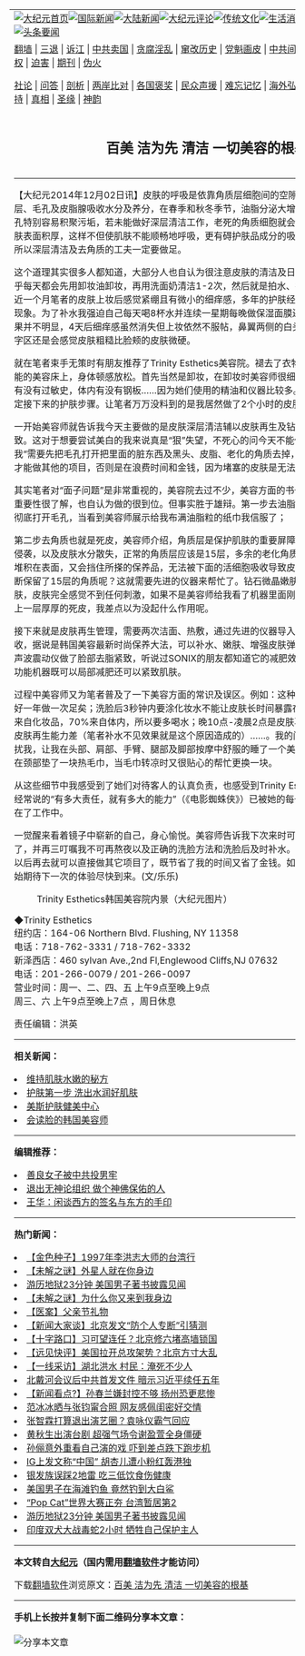 <a name="1" id="1" target="_blank"></a><span id="1"></span>
<table align=center border="0"><tr><td colspan="2" VALIGN=TOP><a href="https://github.com/ycpube385/djy/blob/master/gb/nf1351518.md#1"><img src="https://raw.githubusercontent.com/ycpube385/www/master/t/djy/1.jpg" title="大纪元首页" alt="大纪元首页"></a><a href="https://github.com/ycpube385/djy/blob/master/gb/n24hr.md#1"><img src="https://raw.githubusercontent.com/ycpube385/www/master/t/djy/3.jpg" title="国际新闻" alt="国际新闻"></a><a href="https://github.com/ycpube385/djy/blob/master/gb/nsc413.md#1"><img src="https://raw.githubusercontent.com/ycpube385/www/master/t/djy/4.jpg" title="大陆新闻" alt="大陆新闻"></a><a href="https://github.com/ycpube385/djy/blob/master/gb/news392.md#1"><img src="https://raw.githubusercontent.com/ycpube385/www/master/t/djy/5.jpg" title="大纪元评论" alt="大纪元评论"></a><a href="https://github.com/ycpube385/djy/blob/master/gb/news2007.md#1"><img src="https://raw.githubusercontent.com/ycpube385/www/master/t/djy/6.jpg" title="传统文化" alt="传统文化"></a><a href="https://github.com/ycpube385/djy/blob/master/gb/news2008.md#1"><img src="https://raw.githubusercontent.com/ycpube385/www/master/t/djy/7.jpg" title="生活消费" alt="生活消费"></a><a href="https://github.com/ycpube385/djy/blob/master/gb/ncyule.md#1"><img src="https://raw.githubusercontent.com/ycpube385/www/master/t/djy/8.jpg" title="娱乐休闲" alt="娱乐休闲"></a><a href="https://github.com/ycpube385/djy/blob/master/gb/nsc1002.md#1"><img src="https://raw.githubusercontent.com/ycpube385/www/master/t/djy/9.jpg" title="健康" alt="健康"></a><a href="https://github.com/ycpube385/djy/blob/master/gb/nf6092.md#1"><img src="https://raw.githubusercontent.com/ycpube385/www/master/t/djy/10a.jpg" title="独家" alt="独家"></a><a href="https://github.com/ycpube385/djy/blob/master/gb/nf4514.md#1"><img src="https://raw.githubusercontent.com/ycpube385/www/master/t/djy/12a.jpg" title="头条要闻" alt="头条要闻"></a></td></tr>
<tr><td colspan="2" VALIGN=TOP><a target="_blank" href="https://github.com/ycpube385/www/blob/master/README.md?zsrh#1">翻墙</a> | <a target="_blank" href="https://github.com/ycpube385/djy/blob/master/gb/nf5657.md#1">三退</a> | <a target="_blank" href="https://github.com/ycpube385/djy/blob/master/gb/nf6124.md#1">诉江</a> | <a target="_blank" href="https://github.com/ycpube385/djy/blob/master/gb/nf1176117.md#1">中共卖国</a> | <a target="_blank" href="https://github.com/ycpube385/djy/blob/master/gb/nf5773.md#1">贪腐淫乱</a> | <a target="_blank" href="https://github.com/ycpube385/djy/blob/master/gb/nf1176115.md#1">窜改历史</a> | <a target="_blank" href="https://github.com/ycpube385/djy/blob/master/gb/nf1176107.md#1">党魁画皮</a> | <a target="_blank" href="https://github.com/ycpube385/djy/blob/master/gb/nf1320400.md#1">中共间谍</a> | <a target="_blank" href="https://github.com/ycpube385/djy/blob/master/gb/nf1176114.md#1">破坏传统</a> | <a target="_blank" href="https://github.com/ycpube385/ntdtv/blob/master/gb/prog447_1.md#1">恶贯满盈</a> | <a target="_blank" href="https://github.com/ycpube385/djy/blob/master/gb/ncid278.md#1">人权</a> | <a target="_blank" href="https://github.com/ycpube385/djy/blob/master/gb/nf1176111.md#1">迫害</a> | <a target="_blank" href="https://gitlab.com/szzdlab/mh-qikan/blob/master/README.md#1">期刊</a> | <a target="_blank" href="https://github.com/ycpube385/djy/blob/master/gb/nf5562.md#1">伪火</a></p><p><a target="_blank" href="https://github.com/ycpube385/djy/blob/master/gb/9p.md#1">社论</a> | <a target="_blank" href="https://github.com/ycpube385/djy/blob/master/gb/nf4378.md#1">问答</a> | <a target="_blank" href="https://github.com/ycpube385/djy/blob/master/gb/nf5792.md#1">剖析</a> | <a target="_blank" href="https://github.com/ycpube385/djy/blob/master/gb/nf5735.md#1">两岸比对</a> | <a target="_blank" href="https://github.com/ycpube385/djy/blob/master/gb/nf6119.md#1">各国褒奖</a> | <a target="_blank" href="https://github.com/ycpube385/djy/blob/master/gb/nf6120.md#1">民众声援</a> | <a target="_blank" href="https://github.com/ycpube385/djy/blob/master/gb/nf1188594.md#1">难忘记忆</a> | <a target="_blank" href="https://github.com/ycpube385/djy/blob/master/gb/nf3180.md#1">海外弘传</a> | <a target="_blank" href="https://github.com/ycpube385/djy/blob/master/gb/nf5410.md#1">万人上访</a> | <a target="_blank" href="https://github.com/ycpube385/www/blob/master/README.md?zsrh#1">平台首页</a> | <a target="_blank" href="https://github.com/ycpube385/djy/blob/master/gb/nf4386.md#1">支持</a> | <a target="_blank" href="https://github.com/ycpube385/djy/blob/master/gb/nf4389.md#1">真相</a> | <a target="_blank" href="https://github.com/ycpube385/djy/blob/master/gb/nf5790.md#1">圣缘</a> | <a target="_blank" href="https://github.com/ycpube385/djy/blob/master/gb/nf4786.md#1">神韵</a></td></tr>
<tr><td VALIGN=TOP width="626"><h2 align=center>百美 洁为先  清洁 一切美容的根基</h2>

<h6></h6>
<hr>
	<p>【大纪元2014年12月02日讯】皮肤的呼吸是依靠角质层细胞间的空隙进行的，同时还透过角质层、毛孔及皮脂腺吸收水分及养分，在春季和秋冬季节，油脂分泌大增，加上空气中的灰尘，毛孔特别容易积聚污垢，若未能做好深层清洁工作，老死的角质细胞就会无法自然脱落，结果在皮肤表面积厚，这样不但使肌肤不能顺畅地呼吸，更有碍护肤品成分的吸收，直接影响肌肤质素，所以深层清洁及去角质的工夫一定要做足。</p>
<p>这个道理其实很多人都知道，大部分人也自认为很注意皮肤的清洁及日常护理。以笔者为例，几乎每天都会先用卸妆油卸妆，再用洗面奶清洁1-2次，然后就是拍水、抹精华、擦乳液……。但近一个月笔者的皮肤上妆后感觉紧绷且有微小的细痒感，多年的护肤经验告诉我这是严重缺水的现象。为了补水我强迫自己每天喝8杯水并连续一星期每晚做保湿面膜还做了磨砂去角质。但效果并不明显，4天后细痒感虽然消失但上妆依然不服帖，鼻翼两侧的白头怎么也去不掉。用手摸T字区还是会感觉皮肤粗糙比脸颊的皮肤微硬。</p>
<p>就在笔者束手无策时有朋友推荐了Trinity Esthetics<ahref="https://github.com/ycpube385/djy/blob/master/gb/tag/%E7%BE%8E%E5%AE%B9.md#1">美容</a>院。褪去了衣物的束缚躺在带有加热功能的美容床上，身体顿感放松。首先当然是卸妆，在卸妆时美容师很细心的问了一些小问题，如有没有过敏史，体内有没有钢板……因为她们使用的精油和仪器比较多。然后是做皮肤鉴定以确定接下来的护肤步骤。让笔者万万没料到的是我居然做了2个小时的皮肤深层清洁。</p>
<p>一开始<ahref="https://github.com/ycpube385/djy/blob/master/gb/tag/%E7%BE%8E%E5%AE%B9.md#1">美容</a>师就告诉我今天主要做的是皮肤深层清洁辅以皮肤再生及钻石微晶嫩肤，脸部去脂紧致。这对于想要尝试美白的我来说真是“狠”失望，不死心的问今天不能做美白吗？美容师告诉我“需要先把毛孔打开把里面的脏东西及黑头、皮脂、老化的角质去掉，让皮肤能顺畅的呼吸后，才能做其他的项目，否则是在浪费时间和金钱，因为堵塞的皮肤是无法吸收养份的。</p>
<p>其实笔者对“面子问题”是非常重视的，美容院去过不少，美容方面的书也看了不少，对于清洁的重要性很了解，也自认为做的很到位。但事实胜于雄辩。第一步去油脂，先热敷再用红外线照射彻底打开毛孔，当看到美容师展示给我布满油脂粒的纸巾我信服了；</p>
<p>第二步去角质也就是死皮，美容师介绍，角质层是保护肌肤的重要屏障，可以防止外来细菌直接侵袭，以及皮肤水分散失，正常的角质层应该是15层，多余的老化角质要去掉，否则角质厚厚地堆积在表面，又会挡住所搽的保养品，无法被下面的活细胞吸收导致皮肤粗糙、暗沉。那如何判断保留了15层的角质呢？这就需要先进的仪器来帮忙了。钻石微晶嫩肤既去除了角质又细嫩了肌肤，皮肤完全感觉不到任何刺激，如果不是美容师给我看了机器里面刚才放上去的崭新的过滤纸上一层厚厚的死皮，我差点以为没起什么作用呢。</p>
<p>接下来就是皮肤再生管理，需要两次洁面、热敷，通过先进的仪器导入精华，美容师按摩帮助吸收，据说是韩国美容最新时尚保养大法，可以补水、嫩肤、增强皮肤弹性。最后又用了SONIX超声波震动仪做了脸部去脂紧致，听说过SONIX的朋友都知道它的减肥效果一流，其实它是一款多功能机器既可以局部减肥还可以紧致肌肤。</p>
<p>过程中美容师又为笔者普及了一下美容方面的常识及误区。例如：这种深层清洁如果自己脸洗的好一年做一次足矣；洗脸后3秒钟内要涂化妆水不能让皮肤长时间暴露在空气中；皮肤补水30%来自化妆品，70%来自体内，所以要多喝水；晚10点-凌晨2点是皮肤再生的时间，熬夜会导致皮肤再生能力差（笔者补水不见效果就是这个原因造成的）……。我的问题问完后美容师不再打扰我，让我在头部、肩部、手臂、腿部及脚部按摩中舒服的睡了一个美容觉。期间很细心的为我在颈部垫了一块热毛巾，当毛巾转凉时又很贴心的帮忙更换一块。</p>
<p>从这些细节中我感受到了她们对待客人的认真负责，也感受到Trinity Esthetics院长李晓京女士经常说的“有多大责任，就有多大的能力”（《电影蜘蛛侠》）已被她的每一个员工深深的理解并溶在了工作中。</p>
<p>一觉醒来看着镜子中崭新的自己，身心愉悦。美容师告诉我下次来时可以为我做其它的美容项目了，并再三叮嘱我不可再熬夜以及正确的洗脸方法和洗脸后及时补水。她说只要平日清洁保持好以后再去就可以直接做其它项目了，既节省了我的时间又省了金钱。如此贴心的服务让我已经开始期待下一次的体验尽快到来。(文/乐乐)<br />
	<figure id="attachment_5807127" aria-describedby="caption-attachment-5807127" style="width: 600px" class="wp-caption aligncenter"><ahref=" https://i.epochtimes.com/assets/uploads/2014/12/141202001751836-600x400.jpg" target="_blank" rel="noreferrer noopener"></a><figcaption id="caption-attachment-5807127" class="wp-caption-text">Trinity Esthetics韩国美容院内景（大纪元图片）</figcaption></figure></p>
<p>◆Trinity Esthetics<br />纽约店：164-06 Northern Blvd. Flushing, NY 11358<br />电话：718-762-3331 / 718-762-3332<br />新泽西店：460 sylvan Ave.,2nd Fl,Englewood Cliffs,NJ 07632<br />电话：201-266-0079 / 201-266-0097<br />营业时间：周一、二、四、五 上午9点至晚上9点<br />周三、六 上午9点至晚上7点 ，周日休息</p>
<p>责任编辑：洪英</p>
<p><p></p>
	
<hr>


<strong>相关新闻：</strong>
<li><a href="https://github.com/ycpube385/djy/blob/master/gb/9/4/11/n2492188.md#1">维持肌肤水嫩的秘方</a></li>
<li><a href="https://github.com/ycpube385/djy/blob/master/gb/9/7/26/n2602720.md#1">护肤第一步 洗出水润好肌肤</a></li>
<li><a href="https://github.com/ycpube385/djy/blob/master/gb/10/1/16/n2789001.md#1">美斯护肤健美中心</a></li>
<li><a href="https://github.com/ycpube385/djy/blob/master/gb/10/4/29/n2891427.md#1">会读脸的韩国美容师</a></li>
<hr>


<strong>编辑推荐：</strong>
<li><a href="https://github.com/ycpube385/djy/blob/master/gb/13/9/29/n3974789.md?dfh#1" target="_blank">善良女子被中共投男牢</a></li><li><a target="_blank" href="https://github.com/ycpube385/djy/blob/master/gb/20/2/20/n11884306.md#1">退出无神论组织 做个神佛保佑的人</a></li><li><a href="https://github.com/tsiac2612/djy/blob/master/gb/12/8/10/n3655834.md#1" target="_blank">王华：闲谈西方的签名与东方的手印</a></li>
<hr>

<strong>热门新闻：</strong>
<li><a href="https://github.com/ycpube385/djy/blob/master/gb/21/5/26/n12976463.md#1">【金色种子】1997年李洪志大师的台湾行</a></li>
<li><a href="https://github.com/ycpube385/djy/blob/master/gb/21/8/10/n13153445.md#1">【未解之谜】外星人就在你身边</a></li>
<li><a href="https://github.com/ycpube385/djy/blob/master/gb/21/8/13/n13159580.md#1">游历地狱23分钟 美国男子著书披露见闻</a></li>
<li><a href="https://github.com/ycpube385/djy/blob/master/gb/21/8/6/n13144687.md#1">【未解之谜】为什么你又来到我身边</a></li>
<li><a href="https://github.com/ycpube385/djy/blob/master/gb/21/6/24/n13044275.md#1">【医案】父亲节礼物</a></li>
<li><a href="https://github.com/ycpube385/djy/blob/master/gb/21/8/13/n13160196.md#1">【新闻大家谈】北京发文“防个人专断”引猜测</a></li>
<li><a href="https://github.com/ycpube385/djy/blob/master/gb/21/8/14/n13162256.md#1">【十字路口】习可望连任？北京修六堵高墙锁国</a></li>
<li><a href="https://github.com/ycpube385/djy/blob/master/gb/21/8/13/n13161185.md#1">【远见快评】美国拉开总攻架势？北京方寸大乱</a></li>
<li><a href="https://github.com/ycpube385/djy/blob/master/gb/21/8/12/n13157273.md#1">【一线采访】湖北洪水 村民：淹死不少人</a></li>
<li><a href="https://github.com/ycpube385/djy/blob/master/gb/21/8/12/n13158073.md#1">北戴河会议后中共首发文件 暗示习近平续任五年</a></li>
<li><a href="https://github.com/ycpube385/djy/blob/master/gb/21/8/11/n13156037.md#1">【新闻看点?】孙春兰嫌封控不够 扬州恐更悲惨</a></li>
<li><a href="https://github.com/ycpube385/djy/blob/master/gb/21/8/11/n13156150.md#1">范冰冰晒与张钧甯合照 网友感佩闺密好交情</a></li>
<li><a href="https://github.com/ycpube385/djy/blob/master/gb/21/8/12/n13158404.md#1">张智霖打算退出演艺圈？袁咏仪霸气回应</a></li>
<li><a href="https://github.com/ycpube385/djy/blob/master/gb/21/8/12/n13157360.md#1">黄秋生出演台剧 超强气场令谢盈萱全身僵硬</a></li>
<li><a href="https://github.com/ycpube385/djy/blob/master/gb/21/8/11/n13155663.md#1">孙俪意外重看自己演的戏 吓到差点跌下跑步机</a></li>
<li><a href="https://github.com/ycpube385/djy/blob/master/gb/21/8/12/n13158700.md#1">IG上发文称“中国” 胡杏儿遭小粉红轰港独</a></li>
<li><a href="https://github.com/ycpube385/djy/blob/master/gb/21/8/12/n13157294.md#1">银发族误踩2地雷 吃三低饮食伤健康</a></li>
<li><a href="https://github.com/ycpube385/djy/blob/master/gb/21/8/13/n13159862.md#1">美国男子在海滩钓鱼 竟然钓到大白鲨</a></li>
<li><a href="https://github.com/ycpube385/djy/blob/master/gb/21/8/12/n13156644.md#1">“Pop Cat”世界大赛正夯 台湾暂居第2</a></li>
<li><a href="https://github.com/ycpube385/djy/blob/master/gb/21/8/13/n13159580.md#1">游历地狱23分钟 美国男子著书披露见闻</a></li>
<li><a href="https://github.com/ycpube385/djy/blob/master/gb/21/8/12/n13156955.md#1">印度双犬大战毒蛇2小时 牺牲自己保护主人</a></li>
<hr>

<strong>本文转自<a href="https://www.epochtimes.com">大纪元</a>（国内需用<a href="https://github.com/ycpube385/www/blob/master/README.md#8">翻墙软件</a>才能访问）</strong><p>下载<a href="https://github.com/ycpube385/www/blob/master/README.md#8">翻墙软件</a>浏览原文：<a href="https://www.epochtimes.com/gb/14/12/2/n4309216.htm">百美 洁为先  清洁 一切美容的根基</a></p><hr>

<strong>手机上长按并复制下面二维码分享本文章：</strong><br><br><img src="https://chart.apis.google.com/chart?cht=qr&chs=240x240&choe=UTF-8&chld=M|2&chl=https://github.com/ycpube385/djy/blob/master/gb/14/12/2/n4309216.md%231" title="分享本文章"></td><td VALIGN=TOP><a href="https://github.com/ycpube385/djy/blob/master/gb/16/1/21/n4622075.md?dfh#1" target="_blank"><img src="https://raw.githubusercontent.com/ycpube385/djy/master/gb/300/wei-f1.jpg" title="中共的伪火骗局"  alt="中共的伪火骗局"></a><br><a href="https://github.com/ycpube385/www/blob/master/README.md?dfh#9" target="_blank"><img src="https://raw.githubusercontent.com/ycpube385/djy/master/gb/300/yong-h.jpg" title="永恒的见证"  alt="永恒的见证"></a><br><a href="https://github.com/ycpube385/djy/blob/master/gb/13/9/29/n3974789.md?dfh#1" target="_blank"><img src="https://raw.githubusercontent.com/ycpube385/djy/master/gb/300/shang-lnz.jpg" title="善良女子被中共投男牢"  alt="善良女子被中共投男牢"></a><br><a href="https://github.com/ycpube385/djy/blob/master/gb/16/3/16/n4663449.md?dfh#1" target="_blank"><img src="https://raw.githubusercontent.com/ycpube385/djy/master/gb/300/huo-z3.jpg" title="警卫目击活摘器官"  alt="警卫目击活摘器官"></a><br><a href="https://github.com/ycpube385/djy/blob/master/gb/16/8/7/n8177641.md?dfh#1" target="_blank"><img src="https://raw.githubusercontent.com/ycpube385/djy/master/gb/300/huo-z4.jpg" title="证人描述活摘恐怖"  alt="证人描述活摘恐怖"></a><br><a href="https://github.com/ycpube385/djy/blob/master/gb/10/4/19/n2881569.md?dfh#1" target="_blank"><img src="https://raw.githubusercontent.com/ycpube385/djy/master/gb/300/huo-z1.jpg" title="揭开活摘器官黑幕"  alt="揭开活摘器官黑幕"></a><br><a href="https://github.com/ycpube385/djy/blob/master/gb/10/11/7/n3077476.md?dfh#1" target="_blank"><img src="https://raw.githubusercontent.com/ycpube385/djy/master/gb/300/ma-ks.jpg" title="马克思的成魔之路"  alt="马克思的成魔之路"></a><br><a href="https://github.com/ycpube385/djy/blob/master/gb/14/6/9/n4173977.md?dfh#1" target="_blank"><img src="https://raw.githubusercontent.com/ycpube385/djy/master/gb/300/chang-zs.jpg" title="藏字石 蕴天机"  alt="藏字石 蕴天机"></a><br><a href="https://github.com/ycpube385/djy/blob/master/gb/18/5/10/n10381511.md?dfh#1" target="_blank"><img src="https://raw.githubusercontent.com/ycpube385/djy/master/gb/300/st1.jpg" title="关注三亿人三退"  alt="关注三亿人三退"></a><br><a href="https://github.com/ycpube385/djy/blob/master/gb/18/3/21/n10237682.md?dfh#1" target="_blank"><img src="https://raw.githubusercontent.com/ycpube385/djy/master/gb/300/jie-t.jpg" title="解体中共复兴中华"  alt="解体中共复兴中华"></a><br><a href="https://github.com/ycpube385/djy/blob/master/gb/9/2/9/n2422991.md?dfh#1" target="_blank"><img src="https://raw.githubusercontent.com/ycpube385/djy/master/gb/300/gao-zs.jpg" title="中共迫害良心律师"  alt="中共迫害良心律师"></a><br><a href="https://github.com/ycpube385/djy/blob/master/gb/18/12/9/n10900044.md?dfh#1" target="_blank"><img src="https://raw.githubusercontent.com/ycpube385/djy/master/gb/300/sj1.jpg" title="三百多万人举报江泽民"  alt="三百多万人举报江泽民"></a><br><a href="https://github.com/ycpube385/djy/blob/master/gb/18/8/28/n10672014.md?dfh#1" target="_blank"><img src="https://raw.githubusercontent.com/ycpube385/djy/master/gb/300/sj2.jpg" title="这些官员为何起诉江泽民"  alt="这些官员为何起诉江泽民"></a><br><a href="https://github.com/ycpube385/djy/blob/master/gb/8/12/18/n2367165.md?dfh#1" target="_blank"><img src="https://raw.githubusercontent.com/ycpube385/djy/master/gb/300/liangan.jpg" title="海峡两岸的强烈对比"  alt="海峡两岸的强烈对比"></a><br><a href="https://github.com/ycpube385/djy/blob/master/gb/15/12/10/n4593139.md?dfh#1" target="_blank"><img src="https://raw.githubusercontent.com/ycpube385/djy/master/gb/300/jia-ndzl.jpg" title="加拿大总理的贺信"  alt="加拿大总理的贺信"></a><br><a href="https://github.com/ycpube385/djy/blob/master/gb/11/6/17/n3289382.md?dfh#1" target="_blank"><img src="https://raw.githubusercontent.com/ycpube385/djy/master/gb/300/xiao-wd.jpg" title="探寻真相兼听则明"  alt="探寻真相兼听则明"></a><br><a href="https://github.com/ycpube385/djy/blob/master/gb/18/10/27/n10812623.md?dfh#1" target="_blank"><img src="https://raw.githubusercontent.com/ycpube385/djy/master/gb/300/yindu.jpg" title="印度媒体报道东方"  alt="印度媒体报道东方"></a><br><a href="https://github.com/ycpube385/djy/blob/master/gb/18/6/9/n10469652.md?dfh#1" target="_blank"><img src="https://raw.githubusercontent.com/ycpube385/djy/master/gb/300/xie-j.jpg" title="不一样的海外校园"  alt="不一样的海外校园"></a><br><a href="https://github.com/ycpube385/djy/blob/master/gb/7/4/5/n1669415.md?dfh#1" target="_blank"><img src="https://raw.githubusercontent.com/ycpube385/djy/master/gb/300/li-up.jpg" title="从大师到徒弟的传奇"  alt="从大师到徒弟的传奇"></a><br><a href="https://github.com/ycpube385/djy/blob/master/gb/17/5/26/n9191512.md?dfh#1" target="_blank"><img src="https://raw.githubusercontent.com/ycpube385/djy/master/gb/300/zfl2.jpg" title="亿万人与东方一本奇书"  alt="亿万人与东方一本奇书"></a><br><a href="https://github.com/ycpube385/djy/blob/master/gb/13/11/27/n4020290.md?dfh#1" target="_blank"><img src="https://raw.githubusercontent.com/ycpube385/djy/master/gb/300/zhen-h.jpg" title="大陆见不到的震撼场面"  alt="大陆见不到的震撼场面"></a><br><a href="https://github.com/ycpube385/djy/blob/master/gb/15/7/17/n4482910.md?dfh#1" target="_blank"><img src="https://raw.githubusercontent.com/ycpube385/djy/master/gb/300/dalu-sk.jpg" title="人心向善 大陆当初盛况"  alt="人心向善 大陆当初盛况"></a><br><a href="https://github.com/ycpube385/djy/blob/master/gb/19/1/5/n10955468.md?dfh#1" target="_blank"><img src="https://raw.githubusercontent.com/ycpube385/djy/master/gb/300/zfl1.jpg" title="追寻真理 这书讲什么"  alt="追寻真理 这书讲什么"></a><br><a href="https://github.com/ycpube385/www/blob/master/README.md?dfh#1" target="_blank"><img src="https://raw.githubusercontent.com/ycpube385/djy/master/gb/300/fq1.jpg" title="下载免费翻墙软件"  alt="下载免费翻墙软件"></a><br></td></tr></table>
